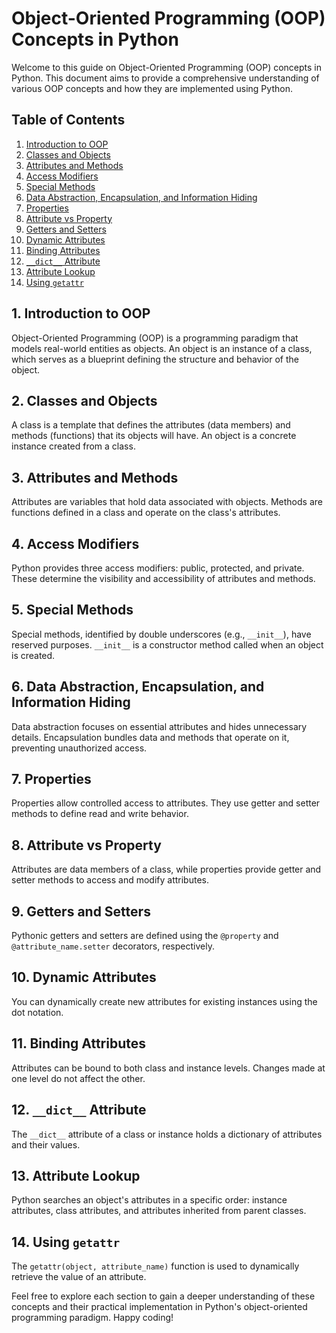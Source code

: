 # Object-Oriented Programming (OOP) Concepts in Python

Welcome to this guide on Object-Oriented Programming (OOP) concepts in Python. This document aims to provide a comprehensive understanding of various OOP concepts and how they are implemented using Python.

## Table of Contents
1. [Introduction to OOP](#introduction-to-oop)
2. [Classes and Objects](#classes-and-objects)
3. [Attributes and Methods](#attributes-and-methods)
4. [Access Modifiers](#access-modifiers)
5. [Special Methods](#special-methods)
6. [Data Abstraction, Encapsulation, and Information Hiding](#data-abstraction-encapsulation-and-information-hiding)
7. [Properties](#properties)
8. [Attribute vs Property](#attribute-vs-property)
9. [Getters and Setters](#getters-and-setters)
10. [Dynamic Attributes](#dynamic-attributes)
11. [Binding Attributes](#binding-attributes)
12. [`__dict__` Attribute](#__dict__-attribute)
13. [Attribute Lookup](#attribute-lookup)
14. [Using `getattr`](#using-getattr)

## 1. Introduction to OOP
Object-Oriented Programming (OOP) is a programming paradigm that models real-world entities as objects. An object is an instance of a class, which serves as a blueprint defining the structure and behavior of the object.

## 2. Classes and Objects
A class is a template that defines the attributes (data members) and methods (functions) that its objects will have. An object is a concrete instance created from a class.

## 3. Attributes and Methods
Attributes are variables that hold data associated with objects. Methods are functions defined in a class and operate on the class's attributes.

## 4. Access Modifiers
Python provides three access modifiers: public, protected, and private. These determine the visibility and accessibility of attributes and methods.

## 5. Special Methods
Special methods, identified by double underscores (e.g., `__init__`), have reserved purposes. `__init__` is a constructor method called when an object is created.

## 6. Data Abstraction, Encapsulation, and Information Hiding
Data abstraction focuses on essential attributes and hides unnecessary details. Encapsulation bundles data and methods that operate on it, preventing unauthorized access.

## 7. Properties
Properties allow controlled access to attributes. They use getter and setter methods to define read and write behavior.

## 8. Attribute vs Property
Attributes are data members of a class, while properties provide getter and setter methods to access and modify attributes.

## 9. Getters and Setters
Pythonic getters and setters are defined using the `@property` and `@attribute_name.setter` decorators, respectively.

## 10. Dynamic Attributes
You can dynamically create new attributes for existing instances using the dot notation.

## 11. Binding Attributes
Attributes can be bound to both class and instance levels. Changes made at one level do not affect the other.

## 12. `__dict__` Attribute
The `__dict__` attribute of a class or instance holds a dictionary of attributes and their values.

## 13. Attribute Lookup
Python searches an object's attributes in a specific order: instance attributes, class attributes, and attributes inherited from parent classes.

## 14. Using `getattr`
The `getattr(object, attribute_name)` function is used to dynamically retrieve the value of an attribute.

Feel free to explore each section to gain a deeper understanding of these concepts and their practical implementation in Python's object-oriented programming paradigm. Happy coding!
